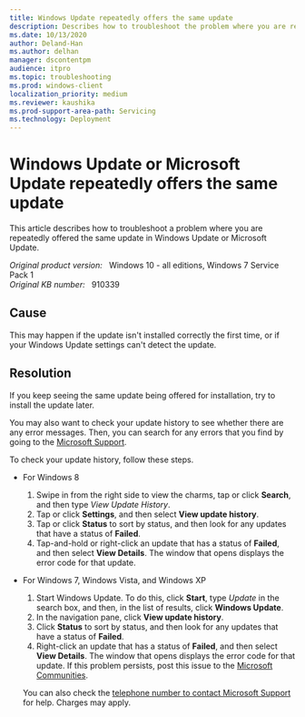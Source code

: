 ```yaml
---
title: Windows Update repeatedly offers the same update
description: Describes how to troubleshoot the problem where you are repeatedly offered the same update in Windows Update or Microsoft Update.
ms.date: 10/13/2020
author: Deland-Han
ms.author: delhan
manager: dscontentpm
audience: itpro
ms.topic: troubleshooting
ms.prod: windows-client
localization_priority: medium
ms.reviewer: kaushika
ms.prod-support-area-path: Servicing
ms.technology: Deployment
---
```

# Windows Update or Microsoft Update repeatedly offers the same update

This article describes how to troubleshoot a problem where you are repeatedly offered the same update in Windows Update or Microsoft Update.

_Original product version:_ &nbsp; Windows 10 - all editions, Windows 7 Service Pack 1  
_Original KB number:_ &nbsp; 910339

## Cause

This may happen if the update isn't installed correctly the first time, or if your Windows Update settings can't detect the update.

## Resolution

If you keep seeing the same update being offered for installation, try to install the update later.

You may also want to check your update history to see whether there are any error messages. Then, you can search for any errors that you find by going to the [Microsoft Support](https://support.microsoft.com).

To check your update history, follow these steps.

- For Windows 8

    1. Swipe in from the right side to view the charms, tap or click **Search**, and then type *View Update History*.
    2. Tap or click **Settings**, and then select **View update history**.
    3. Tap or click **Status** to sort by status, and then look for any updates that have a status of **Failed**.
    4. Tap-and-hold or right-click an update that has a status of **Failed**, and then select **View Details**. The window that opens displays the error code for that update.

- For Windows 7, Windows Vista, and Windows XP

    1. Start Windows Update. To do this, click **Start**, type *Update* in the search box, and then, in the list of results, click **Windows Update**.
    2. In the navigation pane, click **View update history**.
    3. Click **Status** to sort by status, and then look for any updates that have a status of **Failed**.
    4. Right-click an update that has a status of **Failed**, and then select **View Details**. The window that opens displays the error code for that update. If this problem persists, post this issue to the [Microsoft Communities](https://answers.microsoft.com/?auth=1).

    You can also check the [telephone number to contact Microsoft Support](https://support.microsoft.com/contactus/) for help. Charges may apply.
